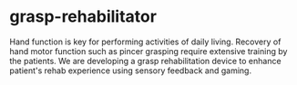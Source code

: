 # grasp-rehabilitator
Hand function is key for performing activities of daily living. Recovery of hand motor function such as pincer grasping require extensive training by the patients. We are developing a grasp rehabilitation device to enhance patient's rehab experience using sensory feedback and gaming.
